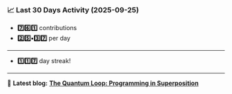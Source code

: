 <!--START_STATS-->
### 📈 Last 30 Days Activity (2025-09-25)  
- **7️⃣6️⃣1️⃣** contributions  
- **2️⃣5️⃣•3️⃣7️⃣** per day
---
- **1️⃣1️⃣7️⃣** day streak!
---
📝 **Latest blog:** [**The Quantum Loop: Programming in Superposition**](https://andriak.com/blog/quantum-loop)
<!--END_STATS-->
